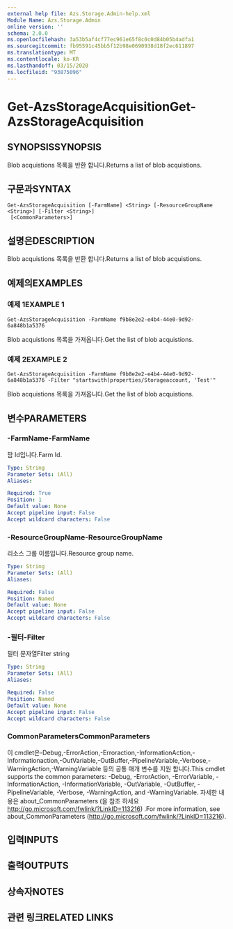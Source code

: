 ```yaml
---
external help file: Azs.Storage.Admin-help.xml
Module Name: Azs.Storage.Admin
online version: ''
schema: 2.0.0
ms.openlocfilehash: 3a53b5af4cf77ec961e65f8c0c0d84b05b4adfa1
ms.sourcegitcommit: fb95591c45bb5f12b98e0690938d18f2ec611897
ms.translationtype: MT
ms.contentlocale: ko-KR
ms.lasthandoff: 03/15/2020
ms.locfileid: "93875096"
---
```

# <span data-ttu-id="7962e-101">Get-AzsStorageAcquisition</span><span class="sxs-lookup"><span data-stu-id="7962e-101">Get-AzsStorageAcquisition</span></span>

## <span data-ttu-id="7962e-102">SYNOPSIS</span><span class="sxs-lookup"><span data-stu-id="7962e-102">SYNOPSIS</span></span>
<span data-ttu-id="7962e-103">Blob acquistions 목록을 반환 합니다.</span><span class="sxs-lookup"><span data-stu-id="7962e-103">Returns a list of blob acquistions.</span></span>

## <span data-ttu-id="7962e-104">구문과</span><span class="sxs-lookup"><span data-stu-id="7962e-104">SYNTAX</span></span>

```
Get-AzsStorageAcquisition [-FarmName] <String> [-ResourceGroupName <String>] [-Filter <String>]
 [<CommonParameters>]
```

## <span data-ttu-id="7962e-105">설명은</span><span class="sxs-lookup"><span data-stu-id="7962e-105">DESCRIPTION</span></span>
<span data-ttu-id="7962e-106">Blob acquistions 목록을 반환 합니다.</span><span class="sxs-lookup"><span data-stu-id="7962e-106">Returns a list of blob acquistions.</span></span>

## <span data-ttu-id="7962e-107">예제의</span><span class="sxs-lookup"><span data-stu-id="7962e-107">EXAMPLES</span></span>

### <span data-ttu-id="7962e-108">예제 1</span><span class="sxs-lookup"><span data-stu-id="7962e-108">EXAMPLE 1</span></span>
```
Get-AzsStorageAcquisition -FarmName f9b8e2e2-e4b4-44e0-9d92-6a848b1a5376
```

<span data-ttu-id="7962e-109">Blob acquistions 목록을 가져옵니다.</span><span class="sxs-lookup"><span data-stu-id="7962e-109">Get the list of blob acquistions.</span></span>

### <span data-ttu-id="7962e-110">예제 2</span><span class="sxs-lookup"><span data-stu-id="7962e-110">EXAMPLE 2</span></span>
```
Get-AzsStorageAcquisition -FarmName f9b8e2e2-e4b4-44e0-9d92-6a848b1a5376 -Filter "startswith(properties/Storageaccount, 'Test'"
```

<span data-ttu-id="7962e-111">Blob acquistions 목록을 가져옵니다.</span><span class="sxs-lookup"><span data-stu-id="7962e-111">Get the list of blob acquistions.</span></span>

## <span data-ttu-id="7962e-112">변수</span><span class="sxs-lookup"><span data-stu-id="7962e-112">PARAMETERS</span></span>

### <span data-ttu-id="7962e-113">-FarmName</span><span class="sxs-lookup"><span data-stu-id="7962e-113">-FarmName</span></span>
<span data-ttu-id="7962e-114">팜 Id입니다.</span><span class="sxs-lookup"><span data-stu-id="7962e-114">Farm Id.</span></span>

```yaml
Type: String
Parameter Sets: (All)
Aliases:

Required: True
Position: 1
Default value: None
Accept pipeline input: False
Accept wildcard characters: False
```

### <span data-ttu-id="7962e-115">-ResourceGroupName</span><span class="sxs-lookup"><span data-stu-id="7962e-115">-ResourceGroupName</span></span>
<span data-ttu-id="7962e-116">리소스 그룹 이름입니다.</span><span class="sxs-lookup"><span data-stu-id="7962e-116">Resource group name.</span></span>

```yaml
Type: String
Parameter Sets: (All)
Aliases:

Required: False
Position: Named
Default value: None
Accept pipeline input: False
Accept wildcard characters: False
```

### <span data-ttu-id="7962e-117">-필터</span><span class="sxs-lookup"><span data-stu-id="7962e-117">-Filter</span></span>
<span data-ttu-id="7962e-118">필터 문자열</span><span class="sxs-lookup"><span data-stu-id="7962e-118">Filter string</span></span>

```yaml
Type: String
Parameter Sets: (All)
Aliases:

Required: False
Position: Named
Default value: None
Accept pipeline input: False
Accept wildcard characters: False
```

### <span data-ttu-id="7962e-119">CommonParameters</span><span class="sxs-lookup"><span data-stu-id="7962e-119">CommonParameters</span></span>
<span data-ttu-id="7962e-120">이 cmdlet은-Debug,-ErrorAction,-Erroraction,-InformationAction,-Informationaction,-OutVariable,-OutBuffer,-PipelineVariable,-Verbose,-WarningAction,-WarningVariable 등의 공통 매개 변수를 지원 합니다.</span><span class="sxs-lookup"><span data-stu-id="7962e-120">This cmdlet supports the common parameters: -Debug, -ErrorAction, -ErrorVariable, -InformationAction, -InformationVariable, -OutVariable, -OutBuffer, -PipelineVariable, -Verbose, -WarningAction, and -WarningVariable.</span></span> <span data-ttu-id="7962e-121">자세한 내용은 about_CommonParameters (을 참조 하세요 http://go.microsoft.com/fwlink/?LinkID=113216) .</span><span class="sxs-lookup"><span data-stu-id="7962e-121">For more information, see about_CommonParameters (http://go.microsoft.com/fwlink/?LinkID=113216).</span></span>

## <span data-ttu-id="7962e-122">입력</span><span class="sxs-lookup"><span data-stu-id="7962e-122">INPUTS</span></span>

## <span data-ttu-id="7962e-123">출력</span><span class="sxs-lookup"><span data-stu-id="7962e-123">OUTPUTS</span></span>

## <span data-ttu-id="7962e-124">상속자</span><span class="sxs-lookup"><span data-stu-id="7962e-124">NOTES</span></span>

## <span data-ttu-id="7962e-125">관련 링크</span><span class="sxs-lookup"><span data-stu-id="7962e-125">RELATED LINKS</span></span>
